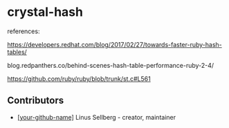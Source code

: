 # crystal-hash
references:

https://developers.redhat.com/blog/2017/02/27/towards-faster-ruby-hash-tables/

blog.redpanthers.co/behind-scenes-hash-table-performance-ruby-2-4/

https://github.com/ruby/ruby/blob/trunk/st.c#L561

## Contributors

- [[your-github-name]](https://github.com/[your-github-name]) Linus Sellberg - creator, maintainer
